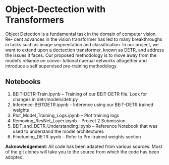 # Object-Dectection with Transformers

Object Detection is a fundamental task in the domain of computer vision. Re-
cent advances in the vision transformer has led to many breakthroughs in tasks
such as image segmentation and classification. In our project, we want to extend
upon a dectection transformer, known as DETR, and address the issues it faces.
Our proposed methodology is to move away from the model’s reliance on convo-
lutional nuerual networks altogether and introduce a self supervised pre-training
methodology.

## Notebooks

1. BEIT-DETR-Train.ipynb – Training of our BEiT-DETR file. Look for changes in detr/models/detr.py
2. Inference-BEITDETR.ipynb – Inference using our BEiT-DETR trained weights
3. Plot_Model_Training_Logs.ipynb – Plot training logs
4. Removing_ResNet_Layer.ipynb – Project 2 Submission
5. BEiT_and_DETR_Understanding.ipynb – Reference Notebook that was used to understand the model architectures
6. Finetuning_DETR.ipynb – Refer to Pre-trained weights section

**Acknowledgement**: All code has been adapted from various sources. Most of the git clones will take you to the source from which the code has been adopted. 

